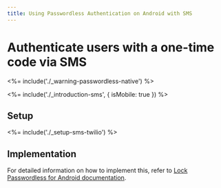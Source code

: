 ```yaml
---
title: Using Passwordless Authentication on Android with SMS
---
```

# Authenticate users with a one-time code via SMS

<!-- markdownlint-disable -->

<%= include('./_warning-passwordless-native') %>

<%= include('./_introduction-sms', { isMobile: true }) %>

## Setup

<%= include('./_setup-sms-twilio') %>

## Implementation

For detailed information on how to implement this, refer to [Lock Passwordless for Android documentation](/libraries/lock-android/passwordless).
